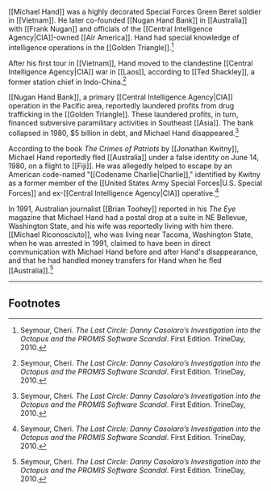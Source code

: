 [[Michael Hand]] was a highly decorated Special Forces Green Beret soldier in [[Vietnam]]. He later co-founded [[Nugan Hand Bank]] in [[Australia]] with [[Frank Nugan]] and officials of the [[Central Intelligence Agency|CIA]]-owned [[Air America]]. Hand had special knowledge of intelligence operations in the [[Golden Triangle]].[^1]

After his first tour in [[Vietnam]], Hand moved to the clandestine [[Central Intelligence Agency|CIA]] war in [[Laos]], according to [[Ted Shackley]], a former station chief in Indo-China.[^1]

[[Nugan Hand Bank]], a primary [[Central Intelligence Agency|CIA]] operation in the Pacific area, reportedly laundered profits from drug trafficking in the [[Golden Triangle]]. These laundered profits, in turn, financed subversive paramilitary activities in Southeast [[Asia]]. The bank collapsed in 1980, $5 billion in debt, and Michael Hand disappeared.[^1]

According to the book *The Crimes of Patriots* by [[Jonathan Kwitny]], Michael Hand reportedly fled [[Australia]] under a false identity on June 14, 1980, on a flight to [[Fiji]]. He was allegedly helped to escape by an American code-named "[[Codename Charlie|Charlie]]," identified by Kwitny as a former member of the [[United States Army Special Forces|U.S. Special Forces]] and ex-[[Central Intelligence Agency|CIA]] operative.[^1]

In 1991, Australian journalist [[Brian Toohey]] reported in his *The Eye* magazine that Michael Hand had a postal drop at a suite in NE Bellevue, Washington State, and his wife was reportedly living with him there. [[Michael Riconosciuto]], who was living near Tacoma, Washington State, when he was arrested in 1991, claimed to have been in direct communication with Michael Hand before and after Hand's disappearance, and that he had handled money transfers for Hand when he fled [[Australia]].[^1]

---
## Footnotes

[^1]: Seymour, Cheri. *The Last Circle: Danny Casolaro’s Investigation into the Octopus and the PROMIS Software Scandal*. First Edition. TrineDay, 2010.